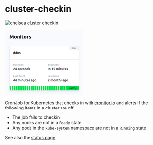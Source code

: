 # cluster-checkin

![chelsea cluster checkin](https://cronitor.io/badges/LeAIyN/production/F6BcmSIyjKHhhJTTEGqN04EZ-B0.svg)

<p align="left" width="100%">
  <img width="50%" src="img/ui.png" alt="example">
</p>

CronJob for Kubernetes that checks in with [cronitor.io](https://cronitor.io/) and alerts if the following items in a cluster are off.

- The job fails to checkin
- Any nodes are not in a `Ready` state
- Any pods in the `kube-system` namespace are not in a `Running` state

See also the [status page](https://premiscale-development.cronitorstatus.com/).